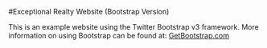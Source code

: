 #Exceptional Realty Website (Bootstrap Version)

This is an example website using the Twitter Bootstrap v3 framework.
More information on using Bootstrap can be found at:
[GetBootstrap.com](http://getbootstrap.com)